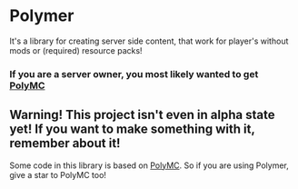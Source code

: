 # Polymer
It's a library for creating server side content, that work for player's without mods or (required) resource packs!

### If you are a server owner, you most likely wanted to get [PolyMC](https://github.com/TheEpicBlock/PolyMc)

## Warning! This project isn't even in alpha state yet! If you want to make something with it, remember about it!


Some code in this library is based on [PolyMC](https://github.com/TheEpicBlock/PolyMc). So if you are using Polymer, give a star to PolyMC too! 